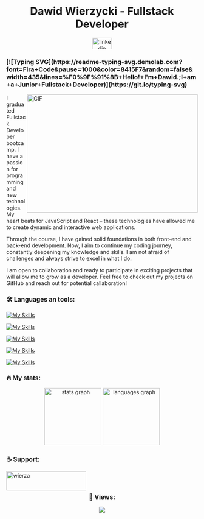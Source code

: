 <h1 align="center">Dawid Wierzycki - Fullstack Developer</h1>

<div align="center"> 
  <a href="https://linkedin.com/in/www.linkedin.com/in/dawid-wierzycki" target="blank"><img src="https://raw.githubusercontent.com/maurodesouza/profile-readme-generator/master/src/assets/icons/social/linkedin/default.svg" width="52" height="30" margin-top="5" alt="linkedin logo"  /></a>
</div>


<h3 align="left">
[![Typing SVG](https://readme-typing-svg.demolab.com?font=Fira+Code&pause=1000&color=8415F7&random=false&width=435&lines=%F0%9F%91%8B+Hello!+I'm+Dawid.;I+am+a+Junior+Fullstack+Developer)](https://git.io/typing-svg)
</h3>

<img align="right" alt="GIF" src="https://github.com/wierza/wierza/blob/main/code.gif" width="450" height="310" />
  
<p  align="left"> I graduated Fullstack Developer bootcamp. I have a passion for programming and new technologies. My heart beats for JavaScript and React – these technologies have allowed me to create dynamic and interactive web applications.

Through the course, I have gained solid foundations in both front-end and back-end development. Now, I aim to continue my coding journey, constantly deepening my knowledge and skills. I am not afraid of challenges and always strive to excel in what I do.

I am open to collaboration and ready to participate in exciting projects that will allow me to grow as a developer. Feel free to check out my projects on GitHub and reach out for potential callaboration! </p>

<h3 align="left">🛠️ Languages an tools:</h3>

[![My Skills](https://skillicons.dev/icons?i=js,ts)](https://skillicons.dev)

[![My Skills](https://skillicons.dev/icons?i=react,redux,html,css,sass,bootstrap,jest)](https://skillicons.dev)

[![My Skills](https://skillicons.dev/icons?i=nodejs,express,nestjs)](https://skillicons.dev)

[![My Skills](https://skillicons.dev/icons?i=mongodb,prisma,mysql)](https://skillicons.dev)

[![My Skills](https://skillicons.dev/icons?i=git,github,webpack,postman,netlify,vscode)](https://skillicons.dev)

<h3 align="left">🔥 My stats:</h3>

<div align="center">
  <img src="https://github-readme-stats.vercel.app/api?username=wierza&hide_title=false&hide_rank=false&show_icons=true&include_all_commits=true&count_private=true&disable_animations=false&theme=transparent" height="150" alt="stats graph"  />
  <img src="https://github-readme-stats.vercel.app/api/top-langs?username=wierza&locale=en&hide_title=false&layout=compact&card_width=320&langs_count=5&theme=transparent" height="150" alt="languages graph"  />
</div>

<h3 align="left">☕️ Support:</h3>

<p><a href="https://www.buymeacoffee.com/wierza"> <img align="left" src="https://cdn.buymeacoffee.com/buttons/v2/default-yellow.png" height="50" width="210" alt="wierza" /></a></p><br><br>

<h3 align="center"> 👀 Views:</h3>

<div align="center">
  <img src="https://profile-counter.glitch.me/wierza/count.svg?"  />
</div>
